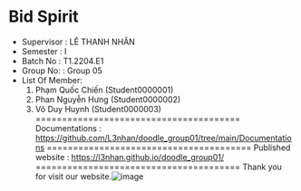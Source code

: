 Bid Spirit
=======================================
+ Supervisor		: LÊ THANH NHÂN
+ Semester		: I	
+ Batch No		: T1.2204.E1	
+ Group No:		: Group 05
+ List Of Member:
	1. Phạm Quốc Chiến 	(Student0000001)
	2. Phan Nguyễn Hưng	(Student0000002)
	3. Võ Duy Huynh	(Student0000003)	
=======================================
Documentations : https://github.com/L3nhan/doodle_group01/tree/main/Documentations
=======================================
Published website : https://l3nhan.github.io/doodle_group01/
=======================================
Thank you for visit our website.![image](https://user-images.githubusercontent.com/107631195/181909824-1c4c746f-a68f-4308-ab5f-45a73bf2b002.png)
